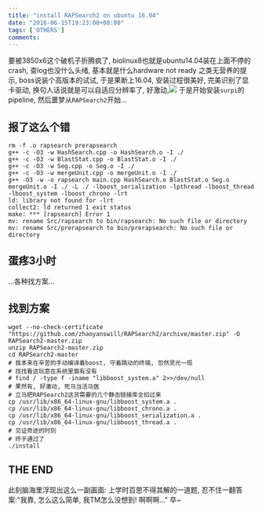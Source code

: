 ```yaml
---
title: "install RAPSearch2 on ubuntu 16.04"
date: "2016-06-15T19:23:00+08:00"
tags: ['OTHERS']
comments: 
---
```



要被3850x6这个破机子折腾疯了, biolinux8也就是ubuntu14.04装在上面不停的crash, 查log也没什么头绪, 基本就是什么hardware not ready 之类无营养的提示, boss说装个高版本的试试, 于是果断上16.04, 安装过程很美好, 完美识别了显卡驱动, 换句人话说就是可以自适应分辨率了, 好激动,![](~/19-41-19.jpg) 
于是开始安装`surpi`的pipeline, 然后噩梦从`RAPSearch2`开始...
## 报了这么个错
```
rm -f .o rapsearch prerapsearch
g++ -c -O3 -w HashSearch.cpp -o HashSearch.o -I ./
g++ -c -O3 -w BlastStat.cpp -o BlastStat.o -I ./
g++ -c -O3 -w Seg.cpp -o Seg.o -I ./
g++ -c -O3 -w mergeUnit.cpp -o mergeUnit.o -I ./
g++ -O3 -w -o rapsearch main.cpp HashSearch.o BlastStat.o Seg.o mergeUnit.o -I ./ -L ./ -lboost_serialization -lpthread -lboost_thread -lboost_system -lboost_chrono -lrt
ld: library not found for -lrt
collect2: ld returned 1 exit status
make: *** [rapsearch] Error 1
mv: rename Src/rapsearch to bin/rapsearch: No such file or directory
mv: rename Src/prerapsearch to bin/prerapsearch: No such file or directory
```
## 蛋疼3小时
...各种找方案...

## 找到方案
```
wget --no-check-certificate "https://github.com/zhaoyanswill/RAPSearch2/archive/master.zip" -O RAPSearch2-master.zip
unzip RAPSearch2-master.zip
cd RAPSearch2-master
# 我本来在辛苦的手动编译着boost, 守着跳动的终端, 忽然灵光一现
# 找找看这玩意在系统里面有没有
# find / -type f -iname "libboost_system.a" 2>>/dev/null
# 果然有, 好激动, 死马当活马医
# 立马把RAPSearch2这货需要的几个静态链接库全扣过来
cp /usr/lib/x86_64-linux-gnu/libboost_system.a .
cp /usr/lib/x86_64-linux-gnu/libboost_chrono.a .
cp /usr/lib/x86_64-linux-gnu/libboost_serialization.a .
cp /usr/lib/x86_64-linux-gnu/libboost_thread.a .
# 见证奇迹的时刻
# 终于通过了
./install
```
## THE END
此刻脑海里浮现出这么一副画面: 上学时百思不得其解的一道题, 忍不住一翻答案:"我靠, 怎么这么简单, 我TM怎么没想到! 啊啊啊..."
卒~